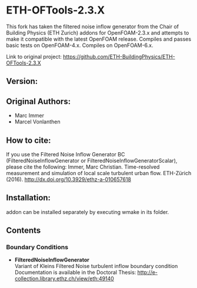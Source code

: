 # ETH-OFTools-2.3.X

This fork has taken the filtered noise inflow generator from the Chair of Building Physics (ETH Zurich) addons for OpenFOAM-2.3.x and attempts to make it compatible with the latest OpenFOAM release.
Compiles and passes basic tests on OpenFOAM-4.x.
Compiles on OpenFOAM-6.x.

Link to original project:
https://github.com/ETH-BuildingPhysics/ETH-OFTools-2.3.X

## Version: 


## Original Authors:
* Marc Immer
* Marcel Vonlanthen

## How to cite:
If you use the Filtered Noise Inflow Generator BC (FilteredNoiseInflowGenerator or FilteredNoiseInflowGeneratorScalar), please cite the following:
Immer, Marc Christian. Time-resolved measurement and simulation of local scale turbulent urban flow. ETH-Zürich (2016). http://dx.doi.org/10.3929/ethz-a-010657618

## Installation:

addon can be installed separately by executing wmake in its folder.   


## Contents

### Boundary Conditions
* **FilteredNoiseInflowGenerator**     
   Variant of Kleins Filtered Noise turbulent inflow boundary condition
   Documentation is available in the Doctoral Thesis: http://e-collection.library.ethz.ch/view/eth:49140


